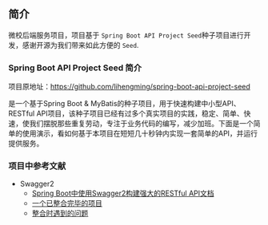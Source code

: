 ## 简介
微校后端服务项目，项目基于 `Spring Boot API Project Seed`种子项目进行开发，感谢开源为我们带来如此方便的 `Seed`.

### Spring Boot API Project Seed 简介

项目原地址：https://github.com/lihengming/spring-boot-api-project-seed

是一个基于Spring Boot & MyBatis的种子项目，用于快速构建中小型API、RESTful API项目，该种子项目已经有过多个真实项目的实践，稳定、简单、快速，使我们摆脱那些重复劳动，专注于业务代码的编写，减少加班。下面是一个简单的使用演示，看如何基于本项目在短短几十秒钟内实现一套简单的API，并运行提供服务。

### 项目中参考文献

* Swagger2
    * [Spring Boot中使用Swagger2构建强大的RESTful API文档](http://blog.didispace.com/springbootswagger2/)
    * [一个已整合完毕的项目](https://github.com/Gahon1995/spring-boot-api-project-seed)
    * [整合时遇到的问题](https://github.com/lihengming/spring-boot-api-project-seed/issues/58)

